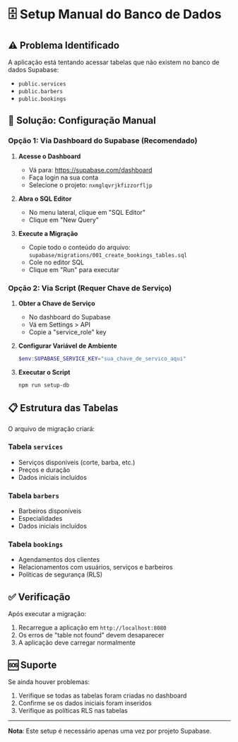 # 🗄️ Setup Manual do Banco de Dados

## ⚠️ Problema Identificado

A aplicação está tentando acessar tabelas que não existem no banco de dados Supabase:
- `public.services`
- `public.barbers` 
- `public.bookings`

## 🔧 Solução: Configuração Manual

### Opção 1: Via Dashboard do Supabase (Recomendado)

1. **Acesse o Dashboard**
   - Vá para: https://supabase.com/dashboard
   - Faça login na sua conta
   - Selecione o projeto: `nxmglqvrjkfizzorfljp`

2. **Abra o SQL Editor**
   - No menu lateral, clique em "SQL Editor"
   - Clique em "New Query"

3. **Execute a Migração**
   - Copie todo o conteúdo do arquivo: `supabase/migrations/001_create_bookings_tables.sql`
   - Cole no editor SQL
   - Clique em "Run" para executar

### Opção 2: Via Script (Requer Chave de Serviço)

1. **Obter a Chave de Serviço**
   - No dashboard do Supabase
   - Vá em Settings > API
   - Copie a "service_role" key

2. **Configurar Variável de Ambiente**
   ```powershell
   $env:SUPABASE_SERVICE_KEY="sua_chave_de_servico_aqui"
   ```

3. **Executar o Script**
   ```powershell
   npm run setup-db
   ```

## 📋 Estrutura das Tabelas

O arquivo de migração criará:

### Tabela `services`
- Serviços disponíveis (corte, barba, etc.)
- Preços e duração
- Dados iniciais incluídos

### Tabela `barbers`
- Barbeiros disponíveis
- Especialidades
- Dados iniciais incluídos

### Tabela `bookings`
- Agendamentos dos clientes
- Relacionamentos com usuários, serviços e barbeiros
- Políticas de segurança (RLS)

## ✅ Verificação

Após executar a migração:
1. Recarregue a aplicação em `http://localhost:8080`
2. Os erros de "table not found" devem desaparecer
3. A aplicação deve carregar normalmente

## 🆘 Suporte

Se ainda houver problemas:
1. Verifique se todas as tabelas foram criadas no dashboard
2. Confirme se os dados iniciais foram inseridos
3. Verifique as políticas RLS nas tabelas

---

**Nota**: Este setup é necessário apenas uma vez por projeto Supabase.